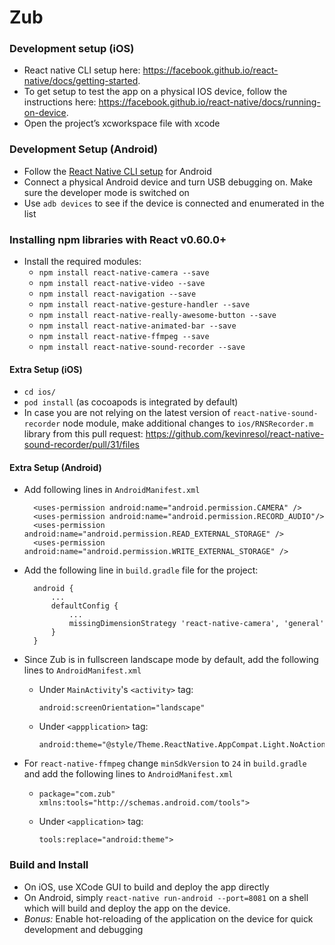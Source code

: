 # Zub

### Development setup (iOS)
* React native CLI setup here: https://facebook.github.io/react-native/docs/getting-started.
* To get setup to test the app on a physical IOS device, follow the instructions here: https://facebook.github.io/react-native/docs/running-on-device. 
* Open the project’s xcworkspace file with xcode

### Development Setup (Android)

* Follow the [React Native CLI setup](https://facebook.github.io/react-native/docs/getting-started.) for Android
* Connect a physical Android device and turn USB debugging on. Make sure the developer mode is switched on
* Use `adb devices` to see if the device is connected and enumerated in the list

### Installing npm libraries with React v0.60.0+ 
* Install the required modules:
  * `npm install react-native-camera --save`
  * `npm install react-native-video --save`
  * `npm install react-navigation --save`
  * `npm install react-native-gesture-handler --save`
  * `npm install react-native-really-awesome-button --save`
  * `npm install react-native-animated-bar --save`
  * `npm install react-native-ffmpeg --save`
  * `npm install react-native-sound-recorder --save`

#### Extra Setup (iOS)
* `cd ios/`
* `pod install` (as cocoapods is integrated by default)
* In case you are not relying on the latest version of `react-native-sound-recorder` node module, make additional changes to `ios/RNSRecorder.m` library from this pull request: https://github.com/kevinresol/react-native-sound-recorder/pull/31/files

#### Extra Setup (Android)
* Add following lines in `AndroidManifest.xml`

        <uses-permission android:name="android.permission.CAMERA" />
        <uses-permission android:name="android.permission.RECORD_AUDIO"/>
        <uses-permission android:name="android.permission.READ_EXTERNAL_STORAGE" />
        <uses-permission android:name="android.permission.WRITE_EXTERNAL_STORAGE" />

* Add the following line in `build.gradle` file for the project:

        android {
            ...
            defaultConfig {
                ...
                missingDimensionStrategy 'react-native-camera', 'general'
            }
        }

* Since Zub is in fullscreen landscape mode by default, add the following lines to `AndroidManifest.xml` 

  * Under `MainActivity`'s `<activity>` tag:

        android:screenOrientation="landscape"

  * Under `<appplication>` tag:

        android:theme="@style/Theme.ReactNative.AppCompat.Light.NoActionBar.FullScreen">

* For `react-native-ffmpeg` change `minSdkVersion` to `24` in `build.gradle` and add the following lines to `AndroidManifest.xml`

  * `package="com.zub" xmlns:tools="http://schemas.android.com/tools">`

  * Under `<application>` tag:

        tools:replace="android:theme">

### Build and Install
* On iOS, use XCode GUI to build and deploy the app directly
* On Android, simply `react-native run-android --port=8081` on a shell which will build and deploy the app on the device.
* _Bonus:_ Enable hot-reloading of the application on the device for quick development and debugging


